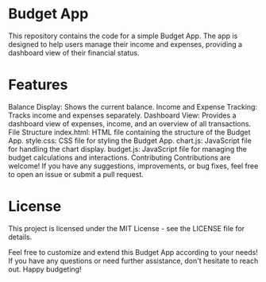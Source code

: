 # Budget App

This repository contains the code for a simple Budget App. The app is designed to help users manage their income and expenses, providing a dashboard view of their financial status.


# Features
Balance Display: Shows the current balance.
Income and Expense Tracking: Tracks income and expenses separately.
Dashboard View: Provides a dashboard view of expenses, income, and an overview of all transactions.
File Structure
index.html: HTML file containing the structure of the Budget App.
style.css: CSS file for styling the Budget App.
chart.js: JavaScript file for handling the chart display.
budget.js: JavaScript file for managing the budget calculations and interactions.
Contributing
Contributions are welcome! If you have any suggestions, improvements, or bug fixes, feel free to open an issue or submit a pull request.

# License
This project is licensed under the MIT License - see the LICENSE file for details.

Feel free to customize and extend this Budget App according to your needs! If you have any questions or need further assistance, don't hesitate to reach out. Happy budgeting!